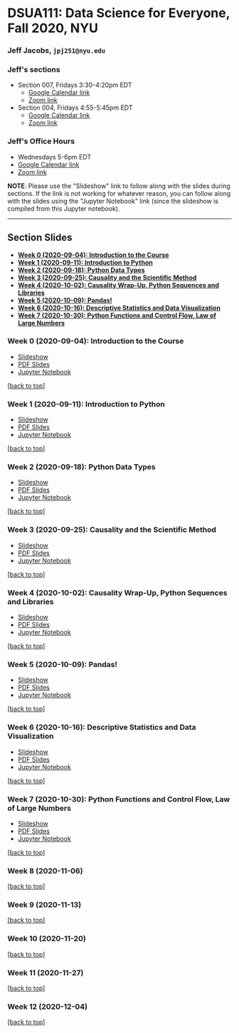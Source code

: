 # DSUA111: Data Science for Everyone, Fall 2020, NYU

### Jeff Jacobs, `jpj251@nyu.edu`

### Jeff's sections

* Section 007, Fridays 3:30-4:20pm EDT
    * [Google Calendar link](https://calendar.google.com/event?action=TEMPLATE&tmeid=NW92YXRzNjJwN3VyZnYydWtxajhnOXM3NGdfMjAyMDA5MTFUMTkzMDAwWiBqam1haWwxMTFAbQ&tmsrc=jjmail111%40gmail.com&scp=ALL)
    * [Zoom link](https://nyu.zoom.us/j/6821254378)
* Section 004, Fridays 4:55-5:45pm EDT
    * [Google Calendar link](https://calendar.google.com/event?action=TEMPLATE&tmeid=MDFmaGpsOTFnc2t1MmUyZWllZjQxaGdzam5fMjAyMDA5MTFUMjA1NTAwWiBqam1haWwxMTFAbQ&tmsrc=jjmail111%40gmail.com&scp=ALL)
    * [Zoom link](https://nyu.zoom.us/j/6821254378)

### Jeff's Office Hours

* Wednesdays 5-6pm EDT
* [Google Calendar link](https://calendar.google.com/event?action=TEMPLATE&tmeid=MGo4YzhkcTA0djhhYzdvZzhlMzQyZm1wM2ZfMjAyMDA5MDlUMjEwMDAwWiBqam1haWwxMTFAbQ&tmsrc=jjmail111%40gmail.com&scp=ALL)
* [Zoom link](https://nyu.zoom.us/j/6821254378)

**NOTE**: Please use the "Slideshow" link to follow along with the slides during sections. If the link is not working for whatever reason, you can follow along with the slides using the "Jupyter Notebook" link (since the slideshow is compiled from this Jupyter notebook).

---

## Section Slides

* **[Week 0 (2020-09-04): Introduction to the Course](#week-0-2020-09-04-introduction-to-the-course)**
* **[Week 1 (2020-09-11): Introduction to Python](#week-1-2020-09-11-introduction-to-python)**
* **[Week 2 (2020-09-18): Python Data Types](#week-2-2020-09-18-python-data-types)**
* **[Week 3 (2020-09-25): Causality and the Scientific Method](#week-3-2020-09-25-causality-and-the-scientific-method)**
* **[Week 4 (2020-10-02): Causality Wrap-Up, Python Sequences and Libraries](#week-4-2020-10-02-causality-wrap-up-python-sequences-and-libraries)**
* **[Week 5 (2020-10-09): Pandas!](#week-5-2020-10-09-pandas)**
* **[Week 6 (2020-10-16): Descriptive Statistics and Data Visualization](#week-6-2020-10-16-descriptive-statistics-and-data-visualization)**
* **[Week 7 (2020-10-30): Python Functions and Control Flow, Law of Large Numbers](#week-7-2020-10-30-python-functions-and-control-flow-law-of-large-numbers)**

### Week 0 (2020-09-04): Introduction to the Course

* [Slideshow](https://jjacobs.me/dsua111-sections/week-00)
* [PDF Slides](Week_00_2020-09-04/Week_00.slides.pdf)
* [Jupyter Notebook](Week_00_2020-09-04/Week_00.ipynb)

[[back to top]](#section-slides)

### Week 1 (2020-09-11): Introduction to Python

* [Slideshow](https://jjacobs.me/dsua111-sections/week-01)
* [PDF Slides](Week_01_2020-09-11/Week_01.slides.pdf)
* [Jupyter Notebook](Week_01_2020-09-11/Week_01.ipynb)

[[back to top]](#section-slides)

### Week 2 (2020-09-18): Python Data Types

* [Slideshow](https://jjacobs.me/dsua111-sections/week-02)
* [PDF Slides](Week_02_2020-09-18/Week_02.slides.pdf)
* [Jupyter Notebook](Week_02_2020-09-18/Week_02.ipynb)

[[back to top]](#section-slides)

### Week 3 (2020-09-25): Causality and the Scientific Method

* [Slideshow](https://jjacobs.me/dsua111-sections/week-03)
* [PDF Slides](Week_03_2020-09-25/Week_03.slides.pdf)
* [Jupyter Notebook](Week_03_2020-09-25/Week_03.ipynb)

[[back to top]](#section-slides)

### Week 4 (2020-10-02): Causality Wrap-Up, Python Sequences and Libraries

* [Slideshow](https://jjacobs.me/dsua111-sections/week-04)
* [PDF Slides](Week_04_2020-10-02/Week_04.slides.pdf)
* [Jupyter Notebook](Week_04_2020-10-02/Week_04.ipynb)

[[back to top]](#section-slides)

### Week 5 (2020-10-09): Pandas!

* [Slideshow](https://jjacobs.me/dsua111-sections/week-05)
* [PDF Slides](Week_05_2020-10-09/Week_05.slides.pdf)
* [Jupyter Notebook](Week_05_2020-10-09/Week_05.ipynb)

[[back to top]](#section-slides)

### Week 6 (2020-10-16): Descriptive Statistics and Data Visualization

* [Slideshow](https://jjacobs.me/dsua111-sections/week-06)
* [PDF Slides](Week_06_2020-10-16/Week_06.slides.pdf)
* [Jupyter Notebook](Week_06_2020-10-16/Week_06.ipynb)

[[back to top]](#section-slides)

### Week 7 (2020-10-30): Python Functions and Control Flow, Law of Large Numbers

* [Slideshow](https://jjacobs.me/dsua111-sections/week-07)
* [PDF Slides](Week_07_2020-10-30/Week_07.slides.pdf)
* [Jupyter Notebook](Week_07_2020-10-30/Week_07.ipynb)

[[back to top]](#section-slides)

### Week 8 (2020-11-06)

[[back to top]](#section-slides)

### Week 9 (2020-11-13)

[[back to top]](#section-slides)

### Week 10 (2020-11-20)

[[back to top]](#section-slides)

### Week 11 (2020-11-27)

[[back to top]](#section-slides)

### Week 12 (2020-12-04)

[[back to top]](#section-slides)
